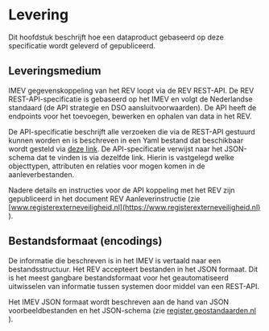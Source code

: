 Levering
========

Dit hoofdstuk beschrijft hoe een dataproduct gebaseerd op deze specificatie
wordt geleverd of gepubliceerd.

## Leveringsmedium

IMEV gegevenskoppeling van het REV loopt via de REV REST-API. De REV REST-API-specificatie is gebaseerd op het IMEV en volgt de
Nederlandse standaard (de API strategie en DSO aansluitvoorwaarden). De API
heeft de endpoints voor het toevoegen, bewerken en ophalen van data in het REV.

De API-specificatie beschrijft alle verzoeken die via de REST-API gestuurd kunnen worden en is beschreven in een Yaml bestand dat beschikbaar wordt gesteld via [deze link](https://register.geostandaarden.nl/?url=imev/index.html).
De API-specificatie verwijst naar het JSON-schema dat te vinden is via dezelfde link. Hierin is vastgelegd welke objecttypen, attributen en relaties voor mogen komen in de aanleverbestanden.

Nadere details en instructies voor de API koppeling met het REV zijn gepubliceerd in het document REV Aanleverinstructie (zie [www.registerexterneveiligheid.nl](https://www.registerexterneveiligheid.nl) ).


## Bestandsformaat (encodings)

De informatie die beschreven is in het IMEV is vertaald naar een
bestandsstructuur. Het REV accepteert bestanden in het JSON formaat. Dit is het meest gangbare bestandsformaat voor het geautomatiseerd uitwisselen van informatie tussen systemen door middel van een REST-API.

Het IMEV JSON formaat wordt beschreven aan de hand van JSON voorbeeldbestanden en het JSON-schema (zie [register.geostandaarden.nl](https://register.geostandaarden.nl/?url=imev/index.html) ).




